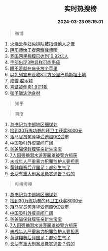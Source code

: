 <div align="center"><h2>实时热搜榜</h2><h4>2024-03-23 05:19:01</h4></div>

> 微博  

1. [火烧云孕妇免排队被指慷他人之慨](https://s.weibo.com/weibo?q=%23%E7%81%AB%E7%83%A7%E4%BA%91%E5%AD%95%E5%A6%87%E5%85%8D%E6%8E%92%E9%98%9F%E8%A2%AB%E6%8C%87%E6%85%B7%E4%BB%96%E4%BA%BA%E4%B9%8B%E6%85%A8%23&t=31&band_rank=1&Refer=top)<br />
2. [阴阳师给王者荣耀律师函](https://s.weibo.com/weibo?q=%E9%98%B4%E9%98%B3%E5%B8%88%E7%BB%99%E7%8E%8B%E8%80%85%E8%8D%A3%E8%80%80%E5%BE%8B%E5%B8%88%E5%87%BD&t=31&band_rank=2&Refer=top)<br />
3. [我国网民规模已达到10.92亿人](https://s.weibo.com/weibo?q=%23%E6%88%91%E5%9B%BD%E7%BD%91%E6%B0%91%E8%A7%84%E6%A8%A1%E5%B7%B2%E8%BE%BE%E5%88%B010.92%E4%BA%BF%E4%BA%BA%23&t=31&band_rank=3&Refer=top)<br />
4. [手部出现3种异样可能患癌](https://s.weibo.com/weibo?q=%23%E6%89%8B%E9%83%A8%E5%87%BA%E7%8E%B03%E7%A7%8D%E5%BC%82%E6%A0%B7%E5%8F%AF%E8%83%BD%E6%82%A3%E7%99%8C%23&t=31&band_rank=4&Refer=top)<br />
5. [睡不着就在床头放个苹果](https://s.weibo.com/weibo?q=%23%E7%9D%A1%E4%B8%8D%E7%9D%80%E5%B0%B1%E5%9C%A8%E5%BA%8A%E5%A4%B4%E6%94%BE%E4%B8%AA%E8%8B%B9%E6%9E%9C%23&t=31&band_rank=5&Refer=top)<br />
6. [以色列宣布没收8平方公里巴勒斯坦土地](https://s.weibo.com/weibo?q=%23%E4%BB%A5%E8%89%B2%E5%88%97%E5%AE%A3%E5%B8%83%E6%B2%A1%E6%94%B68%E5%B9%B3%E6%96%B9%E5%85%AC%E9%87%8C%E5%B7%B4%E5%8B%92%E6%96%AF%E5%9D%A6%E5%9C%9F%E5%9C%B0%23&t=31&band_rank=6&Refer=top)<br />
7. [咸雪 赵丽颖](https://s.weibo.com/weibo?q=%E5%92%B8%E9%9B%AA%20%E8%B5%B5%E4%B8%BD%E9%A2%96&t=31&band_rank=7&Refer=top)<br />
8. [喜证被倒卖1.9元1张](https://s.weibo.com/weibo?q=%23%E5%96%9C%E8%AF%81%E8%A2%AB%E5%80%92%E5%8D%961.9%E5%85%831%E5%BC%A0%23&t=31&band_rank=8&Refer=top)<br />
9. [张予曦泳池身材](https://s.weibo.com/weibo?q=%23%E5%BC%A0%E4%BA%88%E6%9B%A6%E6%B3%B3%E6%B1%A0%E8%BA%AB%E6%9D%90%23&t=31&band_rank=9&Refer=top)<br />

> 知乎  


> 百度  

1. [总书记为中部地区细谋划](https://www.baidu.com/s?wd=%E6%80%BB%E4%B9%A6%E8%AE%B0%E4%B8%BA%E4%B8%AD%E9%83%A8%E5%9C%B0%E5%8C%BA%E7%BB%86%E8%B0%8B%E5%88%92&sa=fyb_news&rsv_dl=fyb_news)<br />
2. [捡到30万练功券的环卫工获奖8000元](https://www.baidu.com/s?wd=%E6%8D%A1%E5%88%B030%E4%B8%87%E7%BB%83%E5%8A%9F%E5%88%B8%E7%9A%84%E7%8E%AF%E5%8D%AB%E5%B7%A5%E8%8E%B7%E5%A5%968000%E5%85%83&sa=fyb_news&rsv_dl=fyb_news)<br />
3. [落马官员何泽华受贿超9亿受审](https://www.baidu.com/s?wd=%E8%90%BD%E9%A9%AC%E5%AE%98%E5%91%98%E4%BD%95%E6%B3%BD%E5%8D%8E%E5%8F%97%E8%B4%BF%E8%B6%859%E4%BA%BF%E5%8F%97%E5%AE%A1&sa=fyb_news&rsv_dl=fyb_news)<br />
4. [中国吸引外资空间广阔](https://www.baidu.com/s?wd=%E4%B8%AD%E5%9B%BD%E5%90%B8%E5%BC%95%E5%A4%96%E8%B5%84%E7%A9%BA%E9%97%B4%E5%B9%BF%E9%98%94&sa=fyb_news&rsv_dl=fyb_news)<br />
5. [爸爸隔保鲜膜狂亲新生宝宝](https://www.baidu.com/s?wd=%E7%88%B8%E7%88%B8%E9%9A%94%E4%BF%9D%E9%B2%9C%E8%86%9C%E7%8B%82%E4%BA%B2%E6%96%B0%E7%94%9F%E5%AE%9D%E5%AE%9D&sa=fyb_news&rsv_dl=fyb_news)<br />
6. [7人因强摘潜水游客面罩被警方抓获](https://www.baidu.com/s?wd=7%E4%BA%BA%E5%9B%A0%E5%BC%BA%E6%91%98%E6%BD%9C%E6%B0%B4%E6%B8%B8%E5%AE%A2%E9%9D%A2%E7%BD%A9%E8%A2%AB%E8%AD%A6%E6%96%B9%E6%8A%93%E8%8E%B7&sa=fyb_news&rsv_dl=fyb_news)<br />
7. [未成年人严重暴力犯罪监护人要担责](https://www.baidu.com/s?wd=%E6%9C%AA%E6%88%90%E5%B9%B4%E4%BA%BA%E4%B8%A5%E9%87%8D%E6%9A%B4%E5%8A%9B%E7%8A%AF%E7%BD%AA%E7%9B%91%E6%8A%A4%E4%BA%BA%E8%A6%81%E6%8B%85%E8%B4%A3&sa=fyb_news&rsv_dl=fyb_news)<br />
8. [黄健翔赛后评国足：都别生气了](https://www.baidu.com/s?wd=%E9%BB%84%E5%81%A5%E7%BF%94%E8%B5%9B%E5%90%8E%E8%AF%84%E5%9B%BD%E8%B6%B3%EF%BC%9A%E9%83%BD%E5%88%AB%E7%94%9F%E6%B0%94%E4%BA%86&sa=fyb_news&rsv_dl=fyb_news)<br />
9. [长沙有重大刑案发悬赏通告？假的](https://www.baidu.com/s?wd=%E9%95%BF%E6%B2%99%E6%9C%89%E9%87%8D%E5%A4%A7%E5%88%91%E6%A1%88%E5%8F%91%E6%82%AC%E8%B5%8F%E9%80%9A%E5%91%8A%EF%BC%9F%E5%81%87%E7%9A%84&sa=fyb_news&rsv_dl=fyb_news)<br />

> 哔哩哔哩  

1. [总书记为中部地区细谋划](https://www.baidu.com/s?wd=%E6%80%BB%E4%B9%A6%E8%AE%B0%E4%B8%BA%E4%B8%AD%E9%83%A8%E5%9C%B0%E5%8C%BA%E7%BB%86%E8%B0%8B%E5%88%92&sa=fyb_news&rsv_dl=fyb_news)<br />
2. [捡到30万练功券的环卫工获奖8000元](https://www.baidu.com/s?wd=%E6%8D%A1%E5%88%B030%E4%B8%87%E7%BB%83%E5%8A%9F%E5%88%B8%E7%9A%84%E7%8E%AF%E5%8D%AB%E5%B7%A5%E8%8E%B7%E5%A5%968000%E5%85%83&sa=fyb_news&rsv_dl=fyb_news)<br />
3. [落马官员何泽华受贿超9亿受审](https://www.baidu.com/s?wd=%E8%90%BD%E9%A9%AC%E5%AE%98%E5%91%98%E4%BD%95%E6%B3%BD%E5%8D%8E%E5%8F%97%E8%B4%BF%E8%B6%859%E4%BA%BF%E5%8F%97%E5%AE%A1&sa=fyb_news&rsv_dl=fyb_news)<br />
4. [中国吸引外资空间广阔](https://www.baidu.com/s?wd=%E4%B8%AD%E5%9B%BD%E5%90%B8%E5%BC%95%E5%A4%96%E8%B5%84%E7%A9%BA%E9%97%B4%E5%B9%BF%E9%98%94&sa=fyb_news&rsv_dl=fyb_news)<br />
5. [爸爸隔保鲜膜狂亲新生宝宝](https://www.baidu.com/s?wd=%E7%88%B8%E7%88%B8%E9%9A%94%E4%BF%9D%E9%B2%9C%E8%86%9C%E7%8B%82%E4%BA%B2%E6%96%B0%E7%94%9F%E5%AE%9D%E5%AE%9D&sa=fyb_news&rsv_dl=fyb_news)<br />
6. [7人因强摘潜水游客面罩被警方抓获](https://www.baidu.com/s?wd=7%E4%BA%BA%E5%9B%A0%E5%BC%BA%E6%91%98%E6%BD%9C%E6%B0%B4%E6%B8%B8%E5%AE%A2%E9%9D%A2%E7%BD%A9%E8%A2%AB%E8%AD%A6%E6%96%B9%E6%8A%93%E8%8E%B7&sa=fyb_news&rsv_dl=fyb_news)<br />
7. [未成年人严重暴力犯罪监护人要担责](https://www.baidu.com/s?wd=%E6%9C%AA%E6%88%90%E5%B9%B4%E4%BA%BA%E4%B8%A5%E9%87%8D%E6%9A%B4%E5%8A%9B%E7%8A%AF%E7%BD%AA%E7%9B%91%E6%8A%A4%E4%BA%BA%E8%A6%81%E6%8B%85%E8%B4%A3&sa=fyb_news&rsv_dl=fyb_news)<br />
8. [黄健翔赛后评国足：都别生气了](https://www.baidu.com/s?wd=%E9%BB%84%E5%81%A5%E7%BF%94%E8%B5%9B%E5%90%8E%E8%AF%84%E5%9B%BD%E8%B6%B3%EF%BC%9A%E9%83%BD%E5%88%AB%E7%94%9F%E6%B0%94%E4%BA%86&sa=fyb_news&rsv_dl=fyb_news)<br />
9. [长沙有重大刑案发悬赏通告？假的](https://www.baidu.com/s?wd=%E9%95%BF%E6%B2%99%E6%9C%89%E9%87%8D%E5%A4%A7%E5%88%91%E6%A1%88%E5%8F%91%E6%82%AC%E8%B5%8F%E9%80%9A%E5%91%8A%EF%BC%9F%E5%81%87%E7%9A%84&sa=fyb_news&rsv_dl=fyb_news)<br />
